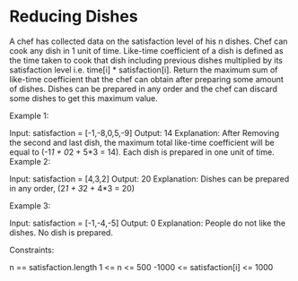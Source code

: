 # Reducing Dishes

A chef has collected data on the satisfaction level of his n dishes. Chef can cook any dish in 1 unit of time.
Like-time coefficient of a dish is defined as the time taken to cook that dish including previous dishes multiplied by its satisfaction level i.e. time[i] * satisfaction[i].
Return the maximum sum of like-time coefficient that the chef can obtain after preparing some amount of dishes.
Dishes can be prepared in any order and the chef can discard some dishes to get this maximum value.

Example 1:

Input: satisfaction = [-1,-8,0,5,-9]
Output: 14
Explanation: After Removing the second and last dish, the maximum total like-time coefficient will be equal to (-1*1 + 0*2 + 5*3 = 14).
Each dish is prepared in one unit of time.
Example 2:

Input: satisfaction = [4,3,2]
Output: 20
Explanation: Dishes can be prepared in any order, (2*1 + 3*2 + 4*3 = 20)

Example 3:

Input: satisfaction = [-1,-4,-5]
Output: 0
Explanation: People do not like the dishes. No dish is prepared.

Constraints:

n == satisfaction.length
1 <= n <= 500
-1000 <= satisfaction[i] <= 1000
